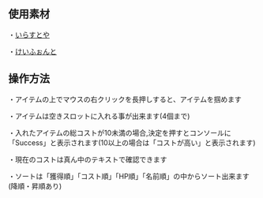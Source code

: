 ## 使用素材

・[いらすとや](https://www.irasutoya.com)

・[けいふぉんと](https://font.sumomo.ne.jp/font_1.html)

## 操作方法

・アイテムの上でマウスの右クリックを長押しすると、アイテムを掴めます

・アイテムは空きスロットに入れる事が出来ます(4個まで)

・入れたアイテムの総コストが10未満の場合,決定を押すとコンソールに「Success」と表示されます(10以上の場合は「コストが高い」と表示されます)

・現在のコストは真ん中のテキストで確認できます

・ソートは「獲得順」「コスト順」「HP順」「名前順」の中からソート出来ます(降順・昇順あり)

